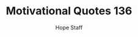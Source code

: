 ---
image: /assets/img/mq/mq_136_warren.png
title: Motivational Quotes 136
categories:
  - Motivational Quotes
author: Hope Staff
notes: Motivational Quotes 136
embed: >-
  EMBED_GOES_HERE
transcript: >-
  SOME LINES OF TEXT START HERE
---